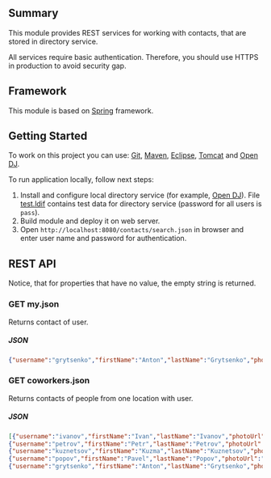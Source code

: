 ## Summary

This module provides REST services for working with contacts, that are stored in directory service.

All services require basic authentication. Therefore, you should use HTTPS in production to avoid security gap.

## Framework

This module is based on [Spring][framework:spring] framework.

## Getting Started

To work on this project you can use: [Git][tool:git], [Maven][tool:maven], [Eclipse][tool:eclipse], [Tomcat][tool:tomcat] and [Open DJ][tool:opendj].

To run application locally, follow next steps:

1. Install and configure local directory service (for example, [Open DJ][tool:opendj]). File [test.ldif](https://github.com/grytsenko/contacts/blob/master/modules/rest/config/test.ldif) contains test data for directory service (password for all users is `pass`).
1. Build module and deploy it on web server.
1. Open `http://localhost:8080/contacts/search.json` in browser and enter user name and password for authentication.
 
## REST API

Notice, that for properties that have no value, the empty string is returned.

### GET my.json

Returns contact of user.

##### JSON

```json
{"username":"grytsenko","firstName":"Anton","lastName":"Grytsenko","photoUrl":"","mail":"grytsenko@test.com","phone":"3800000004","location":"Donetsk"}
```

### GET coworkers.json

Returns contacts of people from one location with user.

##### JSON

```json
[{"username":"ivanov","firstName":"Ivan","lastName":"Ivanov","photoUrl":"","mail":"ivanov@test.com","phone":"+3800000000","location":"Donetsk"},
{"username":"petrov","firstName":"Petr","lastName":"Petrov","photoUrl":"","mail":"petrov@test.ua.com","phone":"+3800000001","location":"Donetsk"},
{"username":"kuznetsov","firstName":"Kuzma","lastName":"Kuznetsov","photoUrl":"","mail":"kuznetsov@test.com","phone":"+3800000002","location":"Donetsk"},
{"username":"popov","firstName":"Pavel","lastName":"Popov","photoUrl":"","mail":"popov@test.com","phone":"","location":"Donetsk"},
{"username":"grytsenko","firstName":"Anton","lastName":"Grytsenko","photoUrl":"","mail":"grytsenko@test.com","phone":"+3800000004","location":"Donetsk"}]
```

[framework:spring]: http://www.springsource.org/

[tool:git]: http://git-scm.com/
[tool:maven]: http://maven.apache.org/
[tool:tomcat]: http://tomcat.apache.org/
[tool:eclipse]: http://www.eclipse.org/
[tool:opendj]: http://forgerock.com/what-we-offer/open-identity-stack/opendj/
